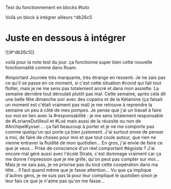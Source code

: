 Test du fonctionnement en blocks #tuto 

Voilà un block à intégrer ailleurs ^db26c5

# Juste en dessous à intégrer

![[#^db26c5]]

voilà pour la note test du jour. ça fonctionne super bien cette nouvelle fonctionnalité comme dans Roam.

#important
Journée très marquante, très étrange en ressenti. Je ne sais pas ce qu'il se passe en ce moment, si c'est cette situation #covid qui fait tout flotter, mais je ne me sens pas totalement ancré et dans mon assiette.
La semaine dernière tout déroulait plutôt pas mal. Cette semaine, après cela dit une belle fête dimanche soir avec des copains et de la Kétamine (ça faisait un moment est c'était vraiment pas mal) je me retrouve à reprendre la semaine un peu à côté de mes pompes.
Je pense que j'ai un travail à faire sur moi en lien avec la #responsabilité : je me sens totalement responsable de #LorianeDutilleuil et #Loé mais aussi de la réussite ou non de #ArchipelKyosei ... ça fait beaucoup à porter et je ne me comporte pas comme quelqu'un qui porte ça bien justement. J'ai surtout envie de penser à moi, de faire de choses pour moi et que tout coule autour, que rien ne vienne entraver la fluidité de mon quotidien... En gros, j'ai envie de faire ce que je veux... Prise de conscience d'un réel comportant #égoiste ?
J'ai encore mal géré aussi avec l'école Strate, c'est dommage vraiment car ça me donne l'mpression que je me grille, qu'on peut pas compter sur moi... Mais je ne sais pas, je ne priorise pas du tout cette coopération dans ma tête... Il faut quand même que je fasse attention... Vu que ça implique d'autres gens, je ne suis pas là pour leur compliqué le quotidien sinon je leur fais ce que je n'aime pas qu'on me fasse...